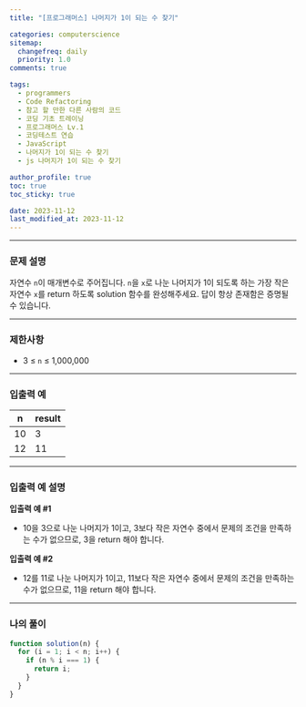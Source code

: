 ```yaml
---
title: "[프로그래머스] 나머지가 1이 되는 수 찾기"

categories: computerscience
sitemap:
  changefreq: daily
  priority: 1.0
comments: true

tags:
  - programmers
  - Code Refactoring
  - 참고 할 만한 다른 사람의 코드
  - 코딩 기초 트레이닝
  - 프로그래머스 Lv.1
  - 코딩테스트 연습
  - JavaScript
  - 나머지가 1이 되는 수 찾기
  - js 나머지가 1이 되는 수 찾기

author_profile: true
toc: true
toc_sticky: true

date: 2023-11-12
last_modified_at: 2023-11-12
---
```


---

### 문제 설명

자연수 `n`이 매개변수로 주어집니다. `n`을 `x`로 나눈 나머지가 1이 되도록 하는 가장 작은 자연수 `x`를 return 하도록 solution 함수를 완성해주세요. 답이 항상 존재함은 증명될 수 있습니다.

---

### 제한사항

- 3 ≤ `n` ≤ 1,000,000

---

### 입출력 예

| n   | result |
| --- | ------ |
| 10  | 3      |
| 12  | 11     |

---

### 입출력 예 설명

**입출력 예 #1**

- 10을 3으로 나눈 나머지가 1이고, 3보다 작은 자연수 중에서 문제의 조건을 만족하는 수가 없으므로, 3을 return 해야 합니다.

**입출력 예 #2**

- 12를 11로 나눈 나머지가 1이고, 11보다 작은 자연수 중에서 문제의 조건을 만족하는 수가 없으므로, 11을 return 해야 합니다.

---

### 나의 풀이

```jsx
function solution(n) {
  for (i = 1; i < n; i++) {
    if (n % i === 1) {
      return i;
    }
  }
}
```
